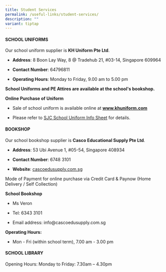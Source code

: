```yaml
---
title: Student Services
permalink: /useful-links/student-services/
description: ""
variant: tiptap
---
```

<h4><strong>SCHOOL UNIFORMS</strong></h4>
<p>Our school uniform supplier is <strong>KH Uniform Pte Ltd</strong>.</p>
<ul data-tight="true" class="tight">
<li>
<p><strong>Address</strong>: 8 Boon Lay Way, 8 @ Tradehub 21, #03-14, Singapore
609964</p>
</li>
<li>
<p><strong>Contact Number</strong>: 64796811</p>
</li>
<li>
<p><strong>Operating Hours</strong>: Monday to Friday, 9.00 am to 5.00 pm</p>
</li>
</ul>
<p><strong>School Uniforms and PE Attires are available at the school's bookshop.</strong>
</p>
<p><strong>Online Purchase of Uniform</strong>
</p>
<ul data-tight="true" class="tight">
<li>
<p>Sale of school uniform is available online at&nbsp;<strong><a href="http://www.khuniform.com/" rel="noopener noreferrer nofollow" target="_blank">www.khuniform.com</a></strong>
</p>
</li>
<li>
<p>Please refer to <a href="/files/Useful Links/Student Services/Uniform Supplier/2026_SJC_Infosheet__All_Levels_.pdf" rel="noopener nofollow" target="_blank">SJC School Uniform Info Sheet</a> for
details.</p>
</li>
</ul>
<h4><strong>BOOKSHOP</strong></h4>
<p>Our school bookshop supplier is <strong>Casco Educational Supply Pte Ltd</strong>.</p>
<ul data-tight="true" class="tight">
<li>
<p><strong>Address</strong>: 53 Ubi Avenue 1, #05-54, Singapore 408934</p>
</li>
<li>
<p><strong>Contact Number</strong>: 6748 3101</p>
</li>
<li>
<p><strong>Website</strong>:&nbsp;<a href="https://cascoedusupply.com.sg/" rel="noopener noreferrer nofollow" target="_blank">cascoedusupply.com.sg</a>
</p>
</li>
</ul>
<p>Mode of Payment for online purchase via Credit Card &amp; Paynow (Home
Delivery / Self Collection)</p>
<p><strong>School Bookshop</strong>
</p>
<ul data-tight="true" class="tight">
<li>
<p>Ms Veron</p>
</li>
<li>
<p>Tel: 6343 3101</p>
</li>
<li>
<p>Email address: info@cascoedusupply.com.sg</p>
</li>
</ul>
<p><strong>Operating Hours:</strong>
</p>
<ul data-tight="true" class="tight">
<li>
<p>Mon - Fri (within school term), 7.00 am - 3.00 pm</p>
</li>
</ul>
<h4><strong>SCHOOL LIBRARY</strong></h4>
<p>Opening Hours: Monday to Friday: 7.30am – 4.30pm</p>
